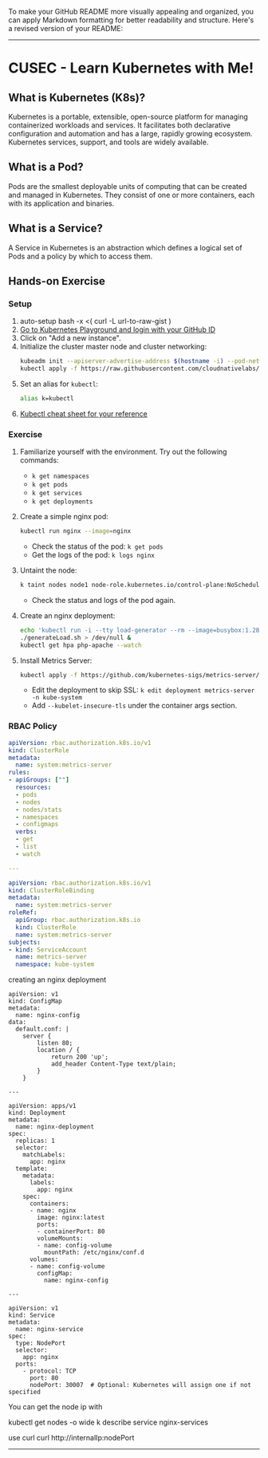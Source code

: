 To make your GitHub README more visually appealing and organized, you can apply Markdown formatting for better readability and structure. Here's a revised version of your README:

---

# CUSEC - Learn Kubernetes with Me!

## What is Kubernetes (K8s)?
Kubernetes is a portable, extensible, open-source platform for managing containerized workloads and services. It facilitates both declarative configuration and automation and has a large, rapidly growing ecosystem. Kubernetes services, support, and tools are widely available.

## What is a Pod?
Pods are the smallest deployable units of computing that can be created and managed in Kubernetes. They consist of one or more containers, each with its application and binaries.

## What is a Service?
A Service in Kubernetes is an abstraction which defines a logical set of Pods and a policy by which to access them.

## Hands-on Exercise

### Setup
1. auto-setup bash -x <( curl -L url-to-raw-gist )
1. [Go to Kubernetes Playground and login with your GitHub ID](https://labs.play-with-k8s.com/)
2. Click on "Add a new instance".
3. Initialize the cluster master node and cluster networking:
   ```bash
   kubeadm init --apiserver-advertise-address $(hostname -i) --pod-network-cidr 10.5.0.0/16 &&
   kubectl apply -f https://raw.githubusercontent.com/cloudnativelabs/kube-router/master/daemonset/kubeadm-kuberouter.yaml
   ```
4. Set an alias for `kubectl`:
   ```bash
   alias k=kubectl
   ```
5. [Kubectl cheat sheet for your reference](https://kubernetes.io/docs/reference/generated/kubectl/kubectl-commands)

### Exercise
1. Familiarize yourself with the environment. Try out the following commands:
   - `k get namespaces`
   - `k get pods`
   - `k get services`
   - `k get deployments`

2. Create a simple nginx pod:
   ```bash
   kubectl run nginx --image=nginx
   ```
   - Check the status of the pod: `k get pods`
   - Get the logs of the pod: `k logs nginx`

3. Untaint the node:
   ```bash
   k taint nodes node1 node-role.kubernetes.io/control-plane:NoSchedule-
   ```
   - Check the status and logs of the pod again.

4. Create an nginx deployment:
   ```bash
   echo 'kubectl run -i --tty load-generator --rm --image=busybox:1.28 --restart=Never -- /bin/sh -c "while sleep 0.01; do wget -q -O- http://php-apache; done"' > generateLoad.sh
   ./generateLoad.sh > /dev/null &
   kubectl get hpa php-apache --watch
   ```

5. Install Metrics Server:
   ```bash
   kubectl apply -f https://github.com/kubernetes-sigs/metrics-server/releases/latest/download/components.yaml
   ```
   - Edit the deployment to skip SSL: `k edit deployment metrics-server -n kube-system`
   - Add `--kubelet-insecure-tls` under the container args section.

### RBAC Policy
```yaml
apiVersion: rbac.authorization.k8s.io/v1
kind: ClusterRole
metadata:
  name: system:metrics-server
rules:
- apiGroups: [""]
  resources:
  - pods
  - nodes
  - nodes/stats
  - namespaces
  - configmaps
  verbs:
  - get
  - list
  - watch

---

apiVersion: rbac.authorization.k8s.io/v1
kind: ClusterRoleBinding
metadata:
  name: system:metrics-server
roleRef:
  apiGroup: rbac.authorization.k8s.io
  kind: ClusterRole
  name: system:metrics-server
subjects:
- kind: ServiceAccount
  name: metrics-server
  namespace: kube-system
```

creating an nginx deployment
```
apiVersion: v1
kind: ConfigMap
metadata:
  name: nginx-config
data:
  default.conf: |
    server {
        listen 80;
        location / {
            return 200 'up';
            add_header Content-Type text/plain;
        }
    }

---

apiVersion: apps/v1
kind: Deployment
metadata:
  name: nginx-deployment
spec:
  replicas: 1
  selector:
    matchLabels:
      app: nginx
  template:
    metadata:
      labels:
        app: nginx
    spec:
      containers:
      - name: nginx
        image: nginx:latest
        ports:
        - containerPort: 80
        volumeMounts:
        - name: config-volume
          mountPath: /etc/nginx/conf.d
      volumes:
      - name: config-volume
        configMap:
          name: nginx-config

---

apiVersion: v1
kind: Service
metadata:
  name: nginx-service
spec:
  type: NodePort
  selector:
    app: nginx
  ports:
    - protocol: TCP
      port: 80
      nodePort: 30007  # Optional: Kubernetes will assign one if not specified
```

You can get the node ip with 

kubectl get nodes -o wide
k describe service nginx-services

use curl curl http://internalIp:nodePort

---



